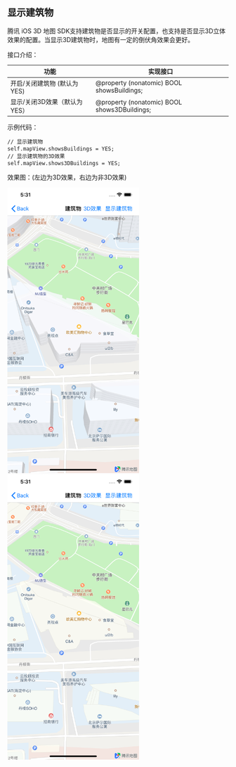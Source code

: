 ## 显示建筑物



腾讯 iOS 3D 地图 SDK支持建筑物是否显示的开关配置，也支持是否显示3D立体效果的配置。当显示3D建筑物时，地图有一定的倒伏角效果会更好。

接口介绍：

| 功能                         | 实现接口                                     |
| ---------------------------- | -------------------------------------------- |
| 开启/关闭建筑物 (默认为YES)  | @property (nonatomic) BOOL showsBuildings;   |
| 显示/关闭3D效果（默认为YES） | @property (nonatomic) BOOL shows3DBuildings; |

示例代码：

~~~objc
// 显示建筑物
self.mapView.showsBuildings = YES;
// 显示建筑物的3D效果
self.mapView.shows3DBuildings = YES;
~~~

效果图：(左边为3D效果，右边为非3D效果)

<img src="./images/building1.png" width="300" ><img src="./images/building2.png" width="300" >



